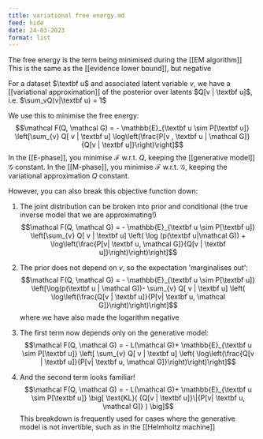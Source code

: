 ```yaml
---
title: variational free energy.md
feed: hide
date: 24-03-2023
format: list
---
```



The free energy is the term being minimised during the [[EM algorithm]]
This is the same as the [[evidence lower bound]], but negative

For a dataset $\textbf u$ and associated latent variable $v$, we have a [[variational approximation]] of the posterior over latents $Q[v | \textbf u]$, i.e. $\sum_vQ(v|\textbf u) = 1$

We use this to minimise the free energy:$$\mathcal F(Q, \mathcal G) = - \mathbb{E}_{\textbf u \sim P[\textbf u]} \left[\sum_{v} Q[ v | \textbf u] \log\left(\frac{P[v , \textbf u | \mathcal G]}{Q[v | \textbf u]}\right)\right]$$
In the [[E-phase]], you minimise $\mathcal F$ w.r.t. $Q$, keeping the [[generative model]] $\mathcal G$ constant.
In the [[M-phase]], you minimise $\mathcal F$ w.r.t. $\mathcal G$, keeping the variational approximation $Q$ constant.

However, you can also break this objective function down:

1. The joint distribution can be broken into prior and conditional (the true inverse model that we are approximating!) $$\mathcal F(Q, \mathcal G) = - \mathbb{E}_{\textbf u \sim P[\textbf u]} \left[\sum_{v} Q[ v | \textbf u] \left( \log (p(\textbf u|\mathcal G)) + \log\left(\frac{P[v| \textbf u, \mathcal G]}{Q[v | \textbf u]}\right)\right)\right]$$
2. The prior does not depend on $v$, so the expectation 'marginalises out': $$\mathcal F(Q, \mathcal G) = - \mathbb{E}_{\textbf u \sim P[\textbf u]} \left[\log(p(\textbf u | \mathcal G))- \sum_{v} Q[ v | \textbf u] \left( \log\left(\frac{Q[v | \textbf u]}{P[v| \textbf u, \mathcal G]}\right)\right)\right]$$where we have also made the logarithm negative

3. The first term now depends only on the generative model:$$\mathcal F(Q, \mathcal G) = - L(\mathcal G)+ \mathbb{E}_{\textbf u \sim P[\textbf u]} \left[ \sum_{v} Q[ v | \textbf u] \left( \log\left(\frac{Q[v | \textbf u]}{P[v| \textbf u, \mathcal G]}\right)\right)\right]$$
4. And the second term looks familiar!$$\mathcal F(Q, \mathcal G) = - L(\mathcal G)+ \mathbb{E}_{\textbf u \sim P[\textbf u]} \big[ \text{KL}( {Q[v | \textbf u]}\|{P[v| \textbf u, \mathcal G]} ) \big]$$
This breakdown is frequently used for cases where the generative model is not invertible, such as in the [[Helmholtz machine]]